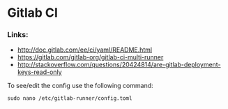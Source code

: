 # Gitlab CI

### Links:
* http://doc.gitlab.com/ee/ci/yaml/README.html
* https://gitlab.com/gitlab-org/gitlab-ci-multi-runner
* http://stackoverflow.com/questions/20424814/are-gitlab-deployment-keys-read-only

To see/edit the config use the following command:

```shell
sudo nano /etc/gitlab-runner/config.toml
```
